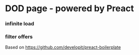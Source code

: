 #	DOD page - powered by Preact

###	infinite load
### filter offers

Based on https://github.com/developit/preact-boilerplate

